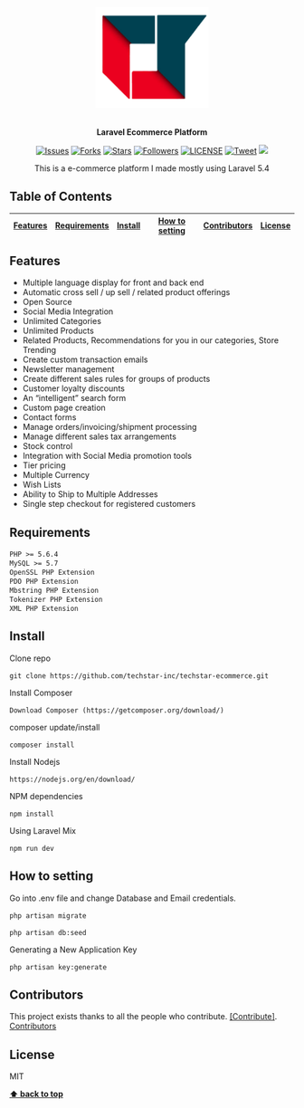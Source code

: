 <p align="center">
	<img src="/public/img/logo.png" width="200"/>
</p>

<p align="center">
</a><br>
	<b>Laravel Ecommerce Platform</b>
</p>
<p align="center">
    <a href="https://github.com/techstar-inc/techstar-ecommerce/issues">
        <img src="https://img.shields.io/github/issues/techstar-inc/techstar-ecommerce.svg"
            alt="Issues"></a>
     <a href="https://github.com/techstar-inc/techstar-ecommerce/fork">
        <img src="https://img.shields.io/github/forks/techstar-inc/techstar-ecommerce.svg?style=social&label=Fork"
            alt="Forks"></a>
    <a href="https://github.com/techstar-inc/techstar-ecommerce/stargazers">
        <img src="https://img.shields.io/github/stars/techstar-inc/techstar-ecommerce.svg?style=social&label=Stars"
            alt="Stars"></a>
    <a href="https://github.com/tortuvshin/">
        <img src="https://img.shields.io/github/followers/tortuvshin.svg?style=social&label=Follow"
            alt="Followers"></a>
    <a href="https://raw.githubusercontent.com/techstar-inc/techstar-ecommerce/master/LICENSE">
        <img src="https://img.shields.io/badge/license-MIT-blue.svg"
            alt="LICENSE"></a>
    <a href="https://twitter.com/intent/tweet?text=Wow:&url=%5Bobject%20Object%5D">
        <img src="https://img.shields.io/twitter/url/https/github.com/techstar-inc/techstar-ecommerce.svg?style=social"
            alt="Tweet"></a>
	  <a href="https://www.codacy.com/app/tortuvshin/techstar-ecommerce?utm_source=github.com&amp;utm_medium=referral&amp;utm_content=techstar-inc/techstar-ecommerce&amp;utm_campaign=Badge_Grade"><img src="https://api.codacy.com/project/badge/Grade/ef245b14a33f4022b7ffd56b5f40483c"/></a>
</p>

<p align="center">
This is a e-commerce platform I made mostly using Laravel 5.4
</p>

## Table of Contents

| [Features][] | [Requirements][] | [Install][] | [How to setting][] | [Contributors][] | [License][] |
|---|---|---|---|---|---|

## Features 
- Multiple language display for front and back end
- Automatic cross sell / up sell / related product offerings
- Open Source
- Social Media Integration
- Unlimited Categories
- Unlimited Products
- Related Products, Recommendations for you in our categories, Store Trending
- Create custom transaction emails
- Newsletter management
- Create different sales rules for groups of products
- Customer loyalty discounts
- An “intelligent” search form
- Custom page creation
- Contact forms
- Manage orders/invoicing/shipment processing
- Manage different sales tax arrangements
- Stock control
- Integration with Social Media promotion tools
- Tier pricing
- Multiple Currency
- Wish Lists
- Ability to Ship to Multiple Addresses
- Single step checkout for registered customers

## Requirements

	PHP >= 5.6.4
	MySQL >= 5.7
	OpenSSL PHP Extension
	PDO PHP Extension
	Mbstring PHP Extension
	Tokenizer PHP Extension
	XML PHP Extension

## Install

Clone repo

```
git clone https://github.com/techstar-inc/techstar-ecommerce.git
```

Install Composer

```
Download Composer (https://getcomposer.org/download/)
```

composer update/install 

```
composer install
```

Install Nodejs

```
https://nodejs.org/en/download/
```

NPM dependencies
```
npm install
```

Using Laravel Mix 

```
npm run dev
```

## How to setting 

Go into .env file and change Database and Email credentials.

```
php artisan migrate
```

```
php artisan db:seed
```
	
Generating a New Application Key
```
php artisan key:generate
```

## Contributors

This project exists thanks to all the people who contribute. [[Contribute]](./CONTRIBUTING.md).
<a href="https://github.com/techstar-cloud/techstar-ecommerce/graphs/contributors">Contributors</a>

## License

MIT

[NODEJS]: https://nodejs.org/en/download/
[COMPOSER]: https://getcomposer.org/download/
[RECAPTCHA]: https://www.google.com/recaptcha/admin#list


**[⬆ back to top](#table-of-contents)**

[Features]:#features
[Requirements]:#requirements
[Install]:#install
[How to setting]:#how-to-setting
[Contributors]:#contributors
[License]:#license
